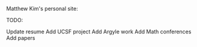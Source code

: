 Matthew Kim's personal site: 

TODO:

Update resume
Add UCSF project
Add Argyle work
Add Math conferences
Add papers
